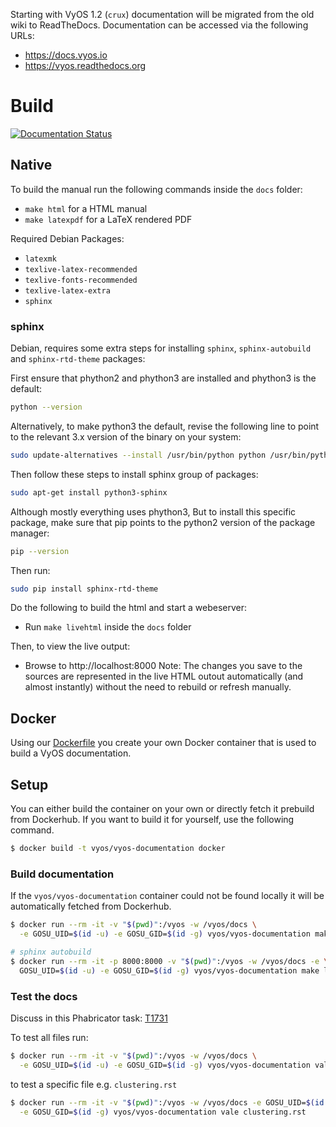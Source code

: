 Starting with VyOS 1.2 (`crux`) documentation will be migrated from the old wiki
to ReadTheDocs. Documentation can be accessed via the following URLs:

* https://docs.vyos.io
* https://vyos.readthedocs.org

# Build

[![Documentation Status](https://readthedocs.org/projects/vyos/badge/?version=latest)](https://docs.vyos.io/en/latest/?badge=latest)

## Native

To build the manual run the following commands inside the `docs` folder:

* `make html` for a HTML manual
* `make latexpdf` for a LaTeX rendered PDF

Required Debian Packages:
* `latexmk`
* `texlive-latex-recommended`
* `texlive-fonts-recommended`
* `texlive-latex-extra`
* `sphinx`

### sphinx
Debian, requires some extra steps for 
installing `sphinx`, `sphinx-autobuild` and `sphinx-rtd-theme` packages:

First ensure that phython2 and phython3 are installed and phython3 is the default:
```bash
python --version
```

Alternatively, to make python3 the default, revise the following line to
point to the relevant 3.x version of the binary on your system:

```bash
sudo update-alternatives --install /usr/bin/python python /usr/bin/python3 0
```

Then follow these steps to install sphinx group of packages: 
```bash
sudo apt-get install python3-sphinx
```

Although mostly everything uses phython3, But to install this specific
package, make sure that pip points to the python2 version of the package manager:

```bash
pip --version
```

Then run:

```bash
sudo pip install sphinx-rtd-theme
```


Do the following to  build the html and start a webeserver:
* Run `make livehtml` inside the `docs` folder

Then, to view the live output:
* Browse to http://localhost:8000
Note: The changes you save to the sources are represented in the live HTML outout
automatically (and almost instantly) without the need to rebuild or refresh manually.

## Docker

Using our [Dockerfile](docker/Dockerfile) you create your own Docker container
that is used to build a VyOS documentation.

## Setup

You can either build the container on your own or directly fetch it prebuild
from Dockerhub. If you want to build it for yourself, use the following command.

```bash
$ docker build -t vyos/vyos-documentation docker
```

### Build documentation

If the `vyos/vyos-documentation` container could not be found locally it will be
automatically fetched from Dockerhub.

```bash
$ docker run --rm -it -v "$(pwd)":/vyos -w /vyos/docs \
  -e GOSU_UID=$(id -u) -e GOSU_GID=$(id -g) vyos/vyos-documentation make html

# sphinx autobuild
$ docker run --rm -it -p 8000:8000 -v "$(pwd)":/vyos -w /vyos/docs -e \
  GOSU_UID=$(id -u) -e GOSU_GID=$(id -g) vyos/vyos-documentation make livehtml
```

### Test the docs

Discuss in this Phabricator task: [T1731](https://phabricator.vyos.net/T1731)

To test all files run:

```bash
$ docker run --rm -it -v "$(pwd)":/vyos -w /vyos/docs \
  -e GOSU_UID=$(id -u) -e GOSU_GID=$(id -g) vyos/vyos-documentation vale .
```

to test a specific file e.g. `clustering.rst`

```bash
$ docker run --rm -it -v "$(pwd)":/vyos -w /vyos/docs -e GOSU_UID=$(id -u) \
  -e GOSU_GID=$(id -g) vyos/vyos-documentation vale clustering.rst
```
